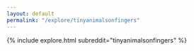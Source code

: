 ```yaml
---
layout: default
permalink: "/explore/tinyanimalsonfingers"
---
```


{% include explore.html subreddit="tinyanimalsonfingers" %}
